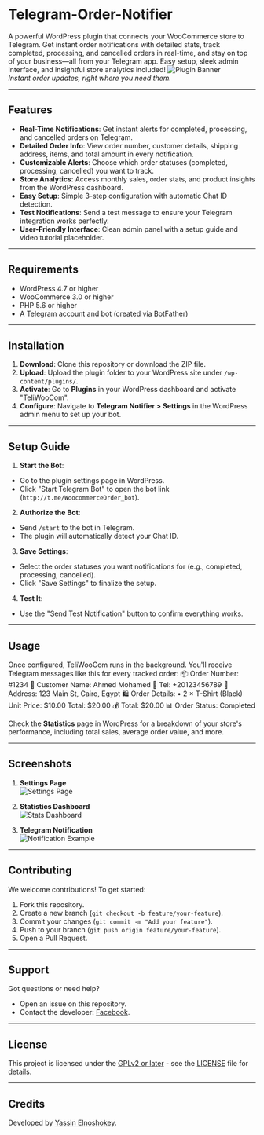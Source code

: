 # Telegram-Order-Notifier
A powerful WordPress plugin that connects your WooCommerce store to Telegram. Get instant order notifications with detailed stats, track completed, processing, and cancelled orders in real-time, and stay on top of your business—all from your Telegram app. Easy setup, sleek admin interface, and insightful store analytics included!
![Plugin Banner](https://www2.0zz0.com/2025/03/28/16/918821947.png)  
*Instant order updates, right where you need them.*

---

## Features

- **Real-Time Notifications**: Get instant alerts for completed, processing, and cancelled orders on Telegram.
- **Detailed Order Info**: View order number, customer details, shipping address, items, and total amount in every notification.
- **Customizable Alerts**: Choose which order statuses (completed, processing, cancelled) you want to track.
- **Store Analytics**: Access monthly sales, order stats, and product insights from the WordPress dashboard.
- **Easy Setup**: Simple 3-step configuration with automatic Chat ID detection.
- **Test Notifications**: Send a test message to ensure your Telegram integration works perfectly.
- **User-Friendly Interface**: Clean admin panel with a setup guide and video tutorial placeholder.

---

## Requirements

- WordPress 4.7 or higher
- WooCommerce 3.0 or higher
- PHP 5.6 or higher
- A Telegram account and bot (created via BotFather)

---

## Installation

1. **Download**: Clone this repository or download the ZIP file.
2. **Upload**: Upload the plugin folder to your WordPress site under `/wp-content/plugins/`.
3. **Activate**: Go to **Plugins** in your WordPress dashboard and activate "TeliWooCom".
4. **Configure**: Navigate to **Telegram Notifier > Settings** in the WordPress admin menu to set up your bot.

---

## Setup Guide

1. **Start the Bot**:
- Go to the plugin settings page in WordPress.
- Click "Start Telegram Bot" to open the bot link (`http://t.me/WoocommerceOrder_bot`).
2. **Authorize the Bot**:
- Send `/start` to the bot in Telegram.
- The plugin will automatically detect your Chat ID.
3. **Save Settings**:
- Select the order statuses you want notifications for (e.g., completed, processing, cancelled).
- Click "Save Settings" to finalize the setup.
4. **Test It**:
- Use the "Send Test Notification" button to confirm everything works.

---

## Usage

Once configured, TeliWooCom runs in the background. You'll receive Telegram messages like this for every tracked order:
📦 Order Number: #1234
👤 Customer Name: Ahmed Mohamed
📱 Tel: +20123456789
📍 Address:
123 Main St, Cairo, Egypt
🛍️ Order Details:
• 2 × T-Shirt (Black)
Unit Price: $10.00
Total: $20.00
💰 Total: $20.00
📊 Order Status: Completed

Check the **Statistics** page in WordPress for a breakdown of your store's performance, including total sales, average order value, and more.

---

## Screenshots

1. **Settings Page**  
   ![Settings Page](https://images.unsplash.com/photo-1628260412297-a3377e45006f?ixlib=rb-4.0.3&auto=format&fit=crop&w=600&h=400&q=80)

2. **Statistics Dashboard**  
   ![Stats Dashboard](https://images.unsplash.com/photo-1551288049-b11d4a0c77d7?ixlib=rb-4.0.3&auto=format&fit=crop&w=600&h=400&q=80)

3. **Telegram Notification**  
   ![Notification Example](https://picsum.photos/300/500?random=1)

---

## Contributing

We welcome contributions! To get started:
1. Fork this repository.
2. Create a new branch (`git checkout -b feature/your-feature`).
3. Commit your changes (`git commit -m "Add your feature"`).
4. Push to your branch (`git push origin feature/your-feature`).
5. Open a Pull Request.

---

## Support

Got questions or need help?  
- Open an issue on this repository.  
- Contact the developer: [Facebook](https://fb.com/yassinelnoshokey).

---

## License

This project is licensed under the [GPLv2 or later](https://www.gnu.org/licenses/gpl-2.0.html) - see the [LICENSE](LICENSE) file for details.

---

## Credits

Developed by [Yassin Elnoshokey](https://fb.com/yassinelnoshokey).
